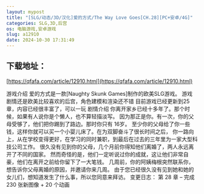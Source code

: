 ```yaml
---
layout: mypost
title: "[SLG/动态/3D/汉化]爱的方式/The Way Love Goes[CH.28][PC+安卓/4G]"
categories: SLG,3D,后宫
os: 电脑游戏,安卓游戏
slug: a12910
date: 2024-10-30 17:31:49
---
```


## 下载地址：

[https://qfafa.com/article/12910.html](https://qfafa.com/article/12910.html)

游戏介绍
爱的方式是一款\[Naughty Skunk Games\]制作的欧美SLG游戏。
游戏剧情还是欧美比较喜欢的后宫，角色建模和渲染还不错
目前游戏已经更新到25章，内容已经很丰富了，可以一玩
剧情介绍
你离开家乡已经十多年了。那个时候，如果有人说你是个懒人，也不算轻描淡写。
因为那正是你。有一次，你的父母受够了，他们把你踢到了路边。那时你只有 16岁。
至少你的父母给了你一些钱，这样你就可以买一个小婴儿床了。在为双脚奋斗了很长时间之后，
你一路向上，从在学校变得更好，在学习的同时兼职，到最后在过去的三年里为一家大型科技公司工作。
很久没有见到你的父母，几个月前你得知他们离婚了，两人永远离开了不同的国家。
然而奇怪的是，他们一定听说过你的成就，这让他们非常自豪，他们在离开之前给你留下了一大笔钱。
几周前，你的阿姨梅根突然联系你，想告诉你父母离婚的原因，并邀请你来几周。
由于您已经很久没有见到她和她的女儿们，想知道发生了什么事，所以您同意来拜访。
变更日志：
第 28 章
– 完成 230 张新图像 + 20 个动画